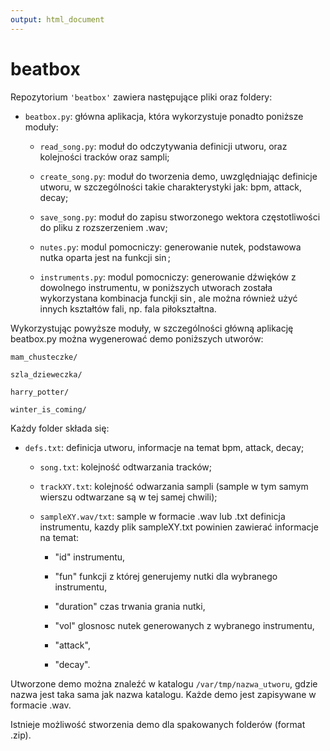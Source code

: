 ```yaml
---
output: html_document
---
```


# beatbox

Repozytorium `'beatbox'` zawiera następujące pliki oraz foldery:

* `beatbox.py`: główna aplikacja, która wykorzystuje ponadto poniższe moduły:

	* `read_song.py`: moduł do odczytywania definicji utworu, oraz kolejności tracków oraz sampli;

	* `create_song.py`: moduł do tworzenia demo, uwzględniając definicje utworu, w szczególności takie charakterystyki jak: bpm, attack, decay;

	* `save_song.py`: moduł do zapisu stworzonego wektora częstotliwości do pliku z rozszerzeniem .wav;

	* `nutes.py`: modul pomocniczy: generowanie nutek, podstawowa nutka oparta jest na funkcji $\sin$;

	* `instruments.py`: modul pomocniczy: generowanie dźwięków z dowolnego instrumentu, w poniższych utworach została wykorzystana kombinacja funckji $\sin$, ale można również użyć innych kształtów fali, np. fala piłokształtna.


Wykorzystując powyższe moduły, w szczególności główną aplikację beatbox.py
można wygenerować demo poniższych utworów:

  `mam_chusteczke/`

  `szla_dzieweczka/`

  `harry_potter/`

  `winter_is_coming/`


Każdy folder składa się:

  * `defs.txt`: definicja utworu, informacje na temat bpm, attack, decay;

	* `song.txt`: kolejność odtwarzania tracków;

	* `trackXY.txt`: kolejność odwarzania sampli (sample w tym samym wierszu odtwarzane są w tej samej chwili);

	* `sampleXY.wav/txt`: sample w formacie .wav lub .txt 
	  definicja instrumentu, kazdy plik sampleXY.txt powinien zawierać informacje na temat: 
	  
	     * "id" instrumentu, 
	  
	    * "fun" funkcji z której generujemy nutki dla wybranego instrumentu, 
	  
	    * "duration" czas trwania grania nutki, 
	  
	    * "vol" glosnosc nutek generowanych z wybranego instrumentu, 
	  
	    * "attack", 
	  
	    * "decay".


Utworzone demo można znaleźć w katalogu `/var/tmp/nazwa_utworu`, gdzie nazwa jest taka sama jak nazwa katalogu. Każde demo jest zapisywane w formacie .wav.

Istnieje możliwość stworzenia demo dla spakowanych folderów (format .zip).
